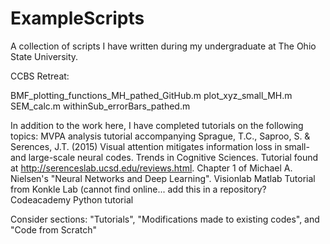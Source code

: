 # ExampleScripts
A collection of scripts I have written during my undergraduate at The Ohio State University.

CCBS Retreat: 

BMF_plotting_functions_MH_pathed_GitHub.m
plot_xyz_small_MH.m
SEM_calc.m
withinSub_errorBars_pathed.m

In addition to the work here, I have completed tutorials on the following topics:
   MVPA analysis tutorial accompanying Sprague, T.C., Saproo, S. & Serences, J.T. (2015) Visual attention mitigates information loss in small- and large-scale neural codes. Trends in Cognitive Sciences. Tutorial found at http://serenceslab.ucsd.edu/reviews.html. 
   Chapter 1 of Michael A. Nielsen's "Neural Networks and Deep Learning". 
   Visionlab Matlab Tutorial from Konkle Lab (cannot find online... add this in a repository?
   Codeacademy Python tutorial
   
   Consider sections: "Tutorials", "Modifications made to existing codes", and "Code from Scratch"
